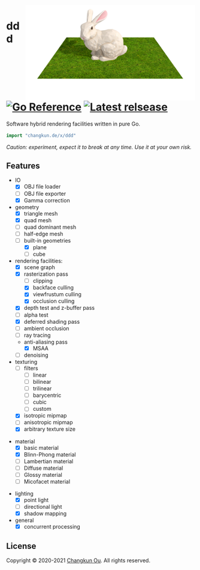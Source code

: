<img src="./examples/teaser.png" alt="logo" height="255" align="right" />


# ddd [![Go Reference](https://pkg.go.dev/badge/github.com/changkun/ddd.svg)](https://pkg.go.dev/changkun.de/x/ddd) [![Latest relsease](https://img.shields.io/github/v/tag/changkun/ddd?label=latest)](https://github.com/changkun/ddd/releases)

Software hybrid rendering facilities written in pure Go.

```go
import "changkun.de/x/ddd"
```

_Caution: experiment, expect it to break at any time. Use it at your own risk._

## Features

- IO
  + [x] OBJ file loader
  + [ ] OBJ file exporter
  + [x] Gamma correction
- geometry
  + [x] triangle mesh
  + [x] quad mesh
  + [ ] quad dominant mesh
  + [ ] half-edge mesh
  + [ ] built-in geometries
    * [x] plane
    * [ ] cube
- rendering facilities:
  + [x] scene graph
  + [x] rasterization pass
    * [ ] clipping
    * [x] backface culling
    * [x] viewfrustum culling
    * [x] occlusion culling
  + [x] depth test and z-buffer pass
  + [ ] alpha test
  + [x] deferred shading pass
  + [ ] ambient occlusion
  + [ ] ray tracing
  + anti-aliasing pass
    * [x] MSAA
  + [ ] denoising
- texturing
  + [ ] filters
    + [ ] linear
    + [ ] bilinear
    + [ ] trilinear
    + [ ] barycentric
    + [ ] cubic
    + [ ] custom
  + [x] isotropic mipmap
  + [ ] anisotropic mipmap
  + [x] arbitrary texture size
+ material
  + [x] basic material
  + [x] Blinn-Phong material
  + [ ] Lambertian material
  + [ ] Diffuse material
  + [ ] Glossy material
  + [ ] Micofacet material
- lighting
  + [x] point light
  + [ ] directional light
  + [x] shadow mapping
- general
  + [x] concurrent processing

## License

Copyright &copy; 2020-2021 [Changkun Ou](https://changkun.de). All rights reserved.